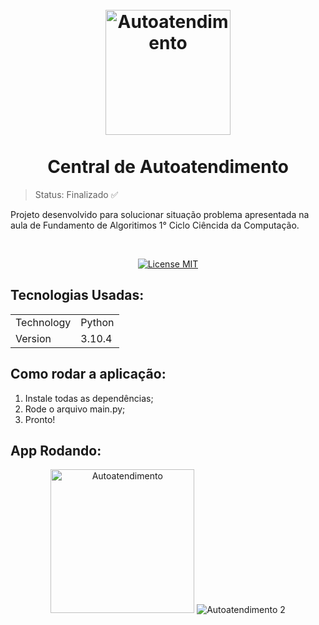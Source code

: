<h1 align="center">
<br>
  <img src="https://user-images.githubusercontent.com/54152996/174647038-554ad1bb-490d-4116-9a8a-16ae1bf3d6c7.png" alt="Autoatendimento" width="200">
<br>
<br>
  Central de Autoatendimento
</h1>

> Status: Finalizado ✅

<p>Projeto desenvolvido para solucionar situação problema apresentada na aula de Fundamento de Algoritimos 1° Ciclo Ciêncida da Computação.</p>

<br>

<p align="center">
  <a href="https://opensource.org/licenses/MIT">
    <img src="https://img.shields.io/badge/License-MIT-blue.svg" alt="License MIT">
  </a>
</p>

## Tecnologias Usadas:

<table>
  <tr>
    <td>Technology</td>
    <td>Python</td>
  </tr>
  <tr>
    <td>Version</td>
    <td>3.10.4</td>
  </tr>
</table>

## Como rodar a aplicação:

1. Instale todas as dependências;
2. Rode o arquivo main.py;
3. Pronto!

## App Rodando:

<div align="center">
   <img src="https://user-images.githubusercontent.com/54152996/174652844-5e80fd77-f0b2-4352-b56d-e9d9bd8f68bf.png" alt="Autoatendimento" height="230">
   <img src="https://user-images.githubusercontent.com/54152996/174653645-1763cea2-154d-46ed-ab30-966076b3023a.png" alt="Autoatendimento 2">
</div>
